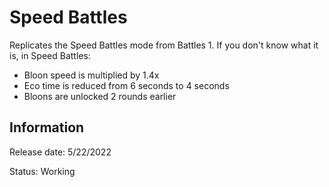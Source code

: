 # Speed Battles
Replicates the Speed Battles mode from Battles 1.
If you don't know what it is, in Speed Battles:
- Bloon speed is multiplied by 1.4x
- Eco time is reduced from 6 seconds to 4 seconds
- Bloons are unlocked 2 rounds earlier

## Information
Release date: 5/22/2022

Status: Working
